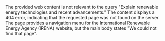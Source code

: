 The provided web content is not relevant to the query "Explain renewable energy technologies and recent advancements." The content displays a 404 error, indicating that the requested page was not found on the server. The page provides a navigation menu for the International Renewable Energy Agency (IRENA) website, but the main body states "We could not find that page".
